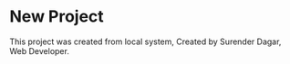# New Project

This project was created from local system,
Created by Surender Dagar, Web Developer.